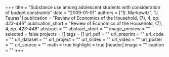 +++
title = "Substance use among adolescent students with consideration of budget constraints"
date = "2009-01-01"
authors = ["S. Markowitz", "J. Tauras"]
publication = "Review of Economics of the Household, (7), 4, _pp. 423-446_"
publication_short = "Review of Economics of the Household, (7), 4, _pp. 423-446_"
abstract = ""
abstract_short = ""
image_preview = ""
selected = false
projects = []
tags = []
url_pdf = ""
url_preprint = ""
url_code = ""
url_dataset = ""
url_project = ""
url_slides = ""
url_video = ""
url_poster = ""
url_source = ""
math = true
highlight = true
[header]
image = ""
caption = ""
+++
